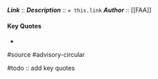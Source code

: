 ***Link***      :: []()
***Description***      :: `= this.link`
***Author*** :: [[FAA]]

#### Key Quotes
* 

#source #advisory-circular 

#todo :: add key quotes